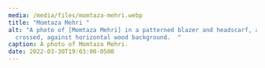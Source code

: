 ```yaml
---
media: /media/files/momtaza-mehri.webp
title: "Momtaza Mehri "
alt: "A photo of [Momtaza Mehri] in a patterned blazer and headscarf, arms
  crossed, against horizontal wood background.  "
caption: A photo of Momtaza Mehri.
date: 2022-03-30T19:03:00-0500
---
```

